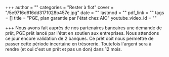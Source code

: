 +++
author = ""
categories = "Rester à flot"
cover = "/5e9716d616dd3171028b457e.jpg"
date = ""
lastmod = ""
pdf_link = ""
tags = []
title = "PGE, plan garantie par l'état chez AIO"
youtube_video_id = ""

+++
Nous avons fait auprès de nos partenaires bancaires une demande de prêt, PGE prêt lancé par l'état en soutien aux entreprises. Nous attendons ce jour encore validation de 2 banques. Ce prêt doit nous permettre de passer cette période incertaine en trésorerie. Toutefois l'argent sera à rendre (et oui c'est un prêt et pas un don) dans 12 mois.